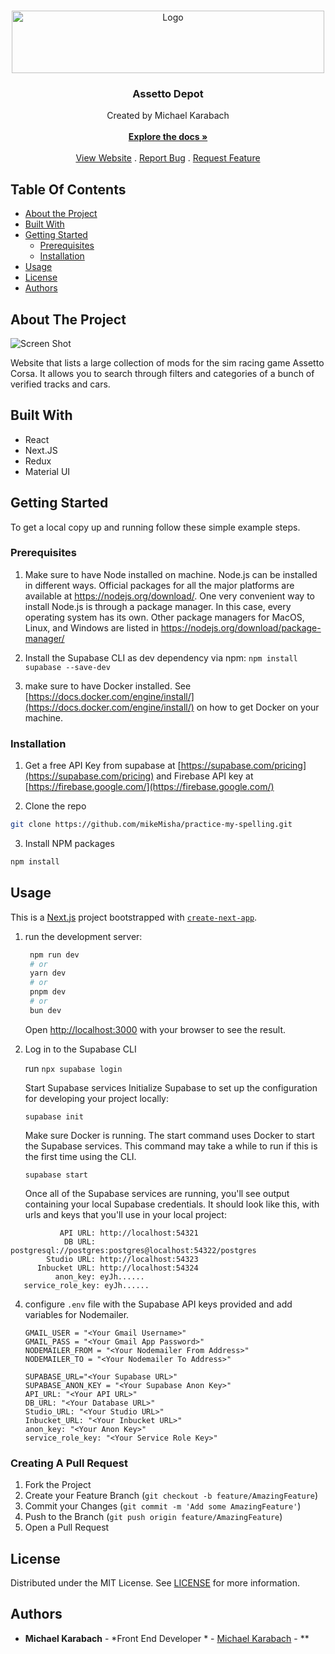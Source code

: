 <br/>
<p align="center">
  <a href="https://github.com/mikemisha/assetto-depot">
    <img src="https://www.assettodepot.com/_next/image?url=%2Fimages%2Flogo.png&w=640&q=75" alt="Logo" width="500" height="100">
  </a>

  <h3 align="center">Assetto Depot</h3>

  <p align="center">
    Created by Michael Karabach
    <br/>
    <br/>
    <a href="https://github.com/mikemisha/assetto-depot"><strong>Explore the docs »</strong></a>
    <br/>
    <br/>
    <a href="https://www.assettodepot.com/">View Website</a>
    .
    <a href="https://github.com/mikemisha/assetto-depot/issues">Report Bug</a>
    .
    <a href="https://github.com/mikemisha/assetto-depot/issues">Request Feature</a>
  </p>
</p>



## Table Of Contents

* [About the Project](#about-the-project)
* [Built With](#built-with)
* [Getting Started](#getting-started)
  * [Prerequisites](#prerequisites)
  * [Installation](#installation)
* [Usage](#usage)
* [License](#license)
* [Authors](#authors)


## About The Project

![Screen Shot](https://michaelkarabach.com/images/assetto-depot.png)

Website that lists a large collection of mods for the sim racing game Assetto Corsa. It allows you to search through filters and categories of a bunch of verified tracks and cars.

## Built With

* React
* Next.JS
* Redux
* Material UI

## Getting Started

To get a local copy up and running follow these simple example steps.

### Prerequisites

1) Make sure to have Node installed on machine. Node.js can be installed in different ways. Official packages for all the major platforms are available at https://nodejs.org/download/. One very convenient way to install Node.js is through a package manager. In this case, every operating system has its own. Other package managers for MacOS, Linux, and Windows are listed in https://nodejs.org/download/package-manager/

2) Install the Supabase CLI as dev dependency via npm:
`npm install supabase --save-dev`

3) make sure to have Docker installed. See [https://docs.docker.com/engine/install/](https://docs.docker.com/engine/install/) on how to get Docker on your machine.




### Installation

1. Get a free API Key from supabase at [https://supabase.com/pricing](https://supabase.com/pricing) and Firebase API key at [https://firebase.google.com/](https://firebase.google.com/)

2. Clone the repo

```sh
git clone https://github.com/mikeMisha/practice-my-spelling.git
```

3. Install NPM packages

```sh
npm install
```



## Usage

This is a [Next.js](https://nextjs.org/) project bootstrapped with [`create-next-app`](https://github.com/vercel/next.js/tree/canary/packages/create-next-app).

1. run the development server: 
    ```bash
     npm run dev
     # or
     yarn dev
     # or
     pnpm dev
     # or
     bun dev
    ```

    Open [http://localhost:3000](http://localhost:3000) with your browser to see the result.

2. Log in to the Supabase CLI
  
    run `npx supabase login`
  
    Start Supabase services
    Initialize Supabase to set up the configuration for developing your project locally:
  
    `supabase init`
  
    Make sure Docker is running. The start command uses Docker to start the Supabase services.
    This command may take a while to run if this is the first time using the CLI.
  
    `supabase start`
  
    Once all of the Supabase services are running, you'll see output containing your local Supabase credentials. It should look like this, with urls and keys that you'll use in your local   project:
  
```
           API URL: http://localhost:54321
            DB URL: postgresql://postgres:postgres@localhost:54322/postgres
        Studio URL: http://localhost:54323
      Inbucket URL: http://localhost:54324
          anon_key: eyJh......
   service_role_key: eyJh......
```
   

4. configure `.env` file with the Supabase API keys provided and add variables for Nodemailer.
  
    ```
    GMAIL_USER = "<Your Gmail Username>"
    GMAIL_PASS = "<Your Gmail App Password>"
    NODEMAILER_FROM = "<Your Nodemailer From Address>"
    NODEMAILER_TO = "<Your Nodemailer To Address>"
    
    SUPABASE_URL="<Your Supabase URL>"
    SUPABASE_ANON_KEY = "<Your Supabase Anon Key>"
    API_URL: "<Your API URL>"
    DB_URL: "<Your Database URL>"
    Studio_URL: "<Your Studio URL>"
    Inbucket_URL: "<Your Inbucket URL>"
    anon_key: "<Your Anon Key>"
    service_role_key: "<Your Service Role Key>"
    ```

### Creating A Pull Request

1. Fork the Project
2. Create your Feature Branch (`git checkout -b feature/AmazingFeature`)
3. Commit your Changes (`git commit -m 'Add some AmazingFeature'`)
4. Push to the Branch (`git push origin feature/AmazingFeature`)
5. Open a Pull Request

## License

Distributed under the MIT License. See [LICENSE](https://github.com/mikemisha/assetto-depot/blob/main/LICENSE.md) for more information.

## Authors

* **Michael Karabach** - *Front End Developer * - [Michael Karabach](https://github.com/mikeMisha) - **

